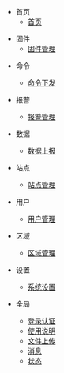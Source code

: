 - 首页
    - [首页](/首页/首页.md)

[comment]: <> (- 微信)

[comment]: <> (    - [消火栓数据]&#40;/微信/消火栓数据.md&#41;)

[comment]: <> (    - [明细数据]&#40;/微信/明细数据.md&#41;)

[comment]: <> (    - [任务管理]&#40;/微信/任务管理.md&#41;)

[comment]: <> (    - [报警管理]&#40;/微信/报警管理.md&#41;)

[comment]: <> (    - [报警授权]&#40;/微信/报警授权.md&#41;)

[comment]: <> (    - [站点管理]&#40;/微信/站点管理.md&#41;)

[comment]: <> (    - [站点日志]&#40;/微信/站点日志.md&#41;)

[comment]: <> (    - [微信管理]&#40;/微信/微信管理.md&#41;)

- 固件
    - [固件管理](/固件/固件管理.md)    

[comment]: <> (- 报表)

[comment]: <> (    - [报表信息]&#40;/报表/报表信息.md&#41;)

[comment]: <> (- 任务)

[comment]: <> (    - [任务管理]&#40;/任务/任务管理.md&#41;)

- 命令
    - [命令下发](/命令/命令下发.md)

- 报警
    - [报警管理](/报警/报警管理.md)

[comment]: <> (    - [-报警授权管理]&#40;/报警/报警授权管理.md&#41;)

- 数据
    - [数据上报](/数据/数据上报.md)

- 站点
    - [站点管理](/站点/站点管理.md)

- 用户
    - [用户管理](/用户/用户管理.md)

- 区域
    - [区域管理](/区域/区域管理.md)

- 设置
  - [系统设置](/设置/系统设置.md)

- 全局
    - [登录认证](/全局/登录认证.md)
    - [使用说明](/全局/使用说明.md)
    - [文件上传](/全局/文件上传.md)
    - [消息](/全局/消息.md)
    - [状态](/全局/状态.md)